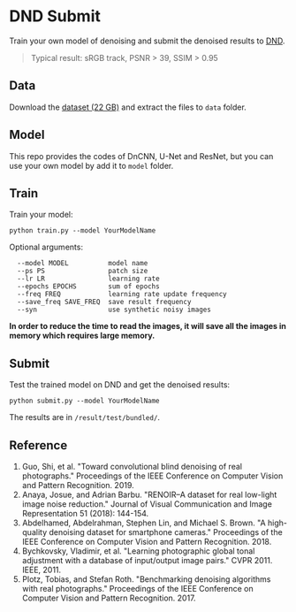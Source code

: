 # DND Submit

Train your own model of denoising and submit the denoised results to [DND](https://noise.visinf.tu-darmstadt.de/).

> Typical result: sRGB track, PSNR > 39, SSIM > 0.95

## Data

Download the [dataset (22 GB)](https://zjueducn-my.sharepoint.com/:f:/g/personal/3140103306_zju_edu_cn/EgwvTgGsxedPq9BmLMPWOSABp2wv0fjnCHD_ayrSEVVDDw?e=L4fcy7) and extract the files to `data` folder.

## Model

This repo provides the codes of DnCNN, U-Net and ResNet, but you can use your own model by add it to `model` folder.

## Train

Train your model:

```
python train.py --model YourModelName
```

Optional arguments:

```
  --model MODEL          model name
  --ps PS                patch size
  --lr LR                learning rate
  --epochs EPOCHS        sum of epochs
  --freq FREQ            learning rate update frequency
  --save_freq SAVE_FREQ  save result frequency
  --syn                  use synthetic noisy images
```

**In order to reduce the time to read the images, it will save all the images in memory which requires large memory.**

## Submit

Test the trained model on DND and get the denoised results:

```
python submit.py --model YourModelName
```

The results are in `/result/test/bundled/`.

## Reference

1. Guo, Shi, et al. "Toward convolutional blind denoising of real photographs." Proceedings of the IEEE Conference on Computer Vision and Pattern Recognition. 2019.
2. Anaya, Josue, and Adrian Barbu. "RENOIR–A dataset for real low-light image noise reduction." Journal of Visual Communication and Image Representation 51 (2018): 144-154.
3. Abdelhamed, Abdelrahman, Stephen Lin, and Michael S. Brown. "A high-quality denoising dataset for smartphone cameras." Proceedings of the IEEE Conference on Computer Vision and Pattern Recognition. 2018.
4. Bychkovsky, Vladimir, et al. "Learning photographic global tonal adjustment with a database of input/output image pairs." CVPR 2011. IEEE, 2011.
5. Plotz, Tobias, and Stefan Roth. "Benchmarking denoising algorithms with real photographs." Proceedings of the IEEE Conference on Computer Vision and Pattern Recognition. 2017.

